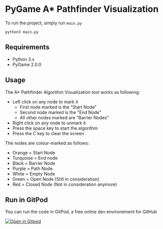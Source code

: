 # PyGame A* Pathfinder Visualization

To run the project, simply run `main.py`

```shell
python3 main.py
```

## Requirements
* Python 3.x
* PyGame 2.0.0

## Usage

The A* Pathfinder Algorithm Visualization tool works as following:
* Left click on any node to mark it
  - First node marked is the "Start Node"
  - Second node marked is the "End Node"
  - All other nodes marked are "Barrier Nodes"
* Right click on any node to unmark it
* Press the space key to start the algorithm
* Press the C key to clear the screen

The nodes are colour-marked as follows:
* Orange = Start Node
* Turquoise = End node
* Black = Barrier Node
* Purple = Path Node
* White = Empty Node
* Green = Open Node (Still in consideration)
* Red = Closed Node (Not in consideration anymore)

## Run in GitPod
You can run the code in GitPod, a free online dev environement for GitHub

[![Open in Gitpod](https://gitpod.io/button/open-in-gitpod.svg)](https://gitpod.io/#https://github.com/DanielCortild/AStar-Pathfinder)
